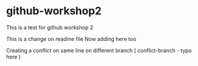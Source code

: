# github-workshop2
This is a test for github workshop 2


This is a change on readme file 
Now adding here too

Creating a conflict on same line on different branch ( conflict-branch - typo here )

